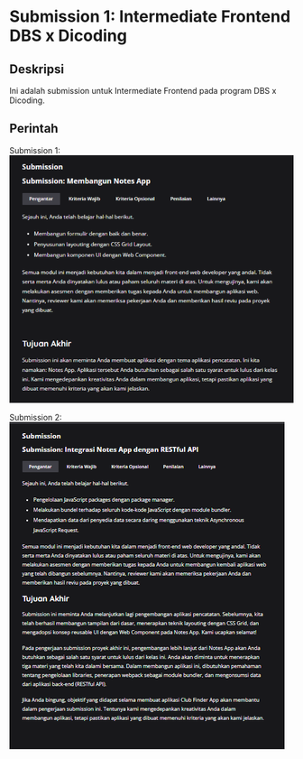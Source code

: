 # Submission 1: Intermediate Frontend DBS x Dicoding

## Deskripsi

Ini adalah submission untuk Intermediate Frontend pada program DBS x Dicoding.

## Perintah
Submission 1: <br>
![Screenshot](src/img/Cuplikan%20layar%202024-07-20%20030040.png)

Submission 2: <br>
![Screenshot](src/img/ss%20submission%202.png)
